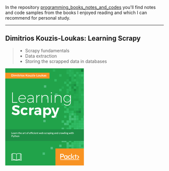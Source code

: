 In the repository [programming_books_notes_and_codes](https://github.com/olegzinkevich/programming_books_reviews_and_codes)  you'll find notes and code samples from the books I enjoyed reading and which I can recommend for personal study.

---

## Dimitrios Kouzis-Loukas: Learning Scrapy

> - Scrapy fundamentals
> - Data extraction
> - Storing the scrapped data in databases

![](dimitrious_scrapy.png)
